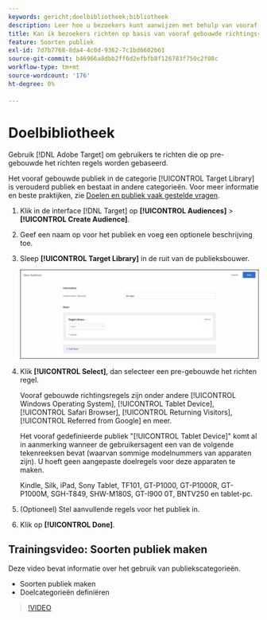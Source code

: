 ```yaml
---
keywords: gericht;doelbibliotheek;bibliotheek
description: Leer hoe u bezoekers kunt aanwijzen met behulp van vooraf opgebouwd verouderde publiek.
title: Kan ik bezoekers richten op basis van vooraf gebouwde richtingsregels?
feature: Soorten publiek
exl-id: 7d7b7768-8da4-4c0d-9362-7c1bd6602b61
source-git-commit: b46966a8dbb2ff6d2efbfb8f126783f750c2f08c
workflow-type: tm+mt
source-wordcount: '176'
ht-degree: 0%

---
```


# Doelbibliotheek

Gebruik [!DNL Adobe Target] om gebruikers te richten die op pre-gebouwde het richten regels worden gebaseerd.

Het vooraf gebouwde publiek in de categorie [!UICONTROL Target Library] is verouderd publiek en bestaat in andere categorieën. Voor meer informatie en beste praktijken, zie [Doelen en publiek vaak gestelde vragen](/help/c-target/c-troubleshooting-targets-and-audiences/troubleshooting-targets-and-audiences.md#concept_C4EE4B8F4840430CBD798D579A8F208D).

1. Klik in de interface [!DNL Target] op **[!UICONTROL Audiences]** > **[!UICONTROL Create Audience]**.
1. Geef een naam op voor het publiek en voeg een optionele beschrijving toe.
1. Sleep **[!UICONTROL Target Library]** in de ruit van de publieksbouwer.

   ![Doelbibliotheek](assets/target_library.png)

1. Klik **[!UICONTROL Select]**, dan selecteer een pre-gebouwde het richten regel.

   Vooraf gebouwde richtingsregels zijn onder andere [!UICONTROL Windows Operating System], [!UICONTROL Tablet Device], [!UICONTROL Safari Browser], [!UICONTROL Returning Visitors], [!UICONTROL Referred from Google] en meer.

   Het vooraf gedefinieerde publiek &quot;[!UICONTROL Tablet Device]&quot; komt al in aanmerking wanneer de gebruikersagent een van de volgende tekenreeksen bevat (waarvan sommige modelnummers van apparaten zijn). U hoeft geen aangepaste doelregels voor deze apparaten te maken.

   Kindle, Silk, iPad, Sony Tablet, TF101, GT-P1000, GT-P1000R, GT-P1000M, SGH-T849, SHW-M180S, GT-I900 0T, BNTV250 en tablet-pc.

1. (Optioneel) Stel aanvullende regels voor het publiek in.
1. Klik op **[!UICONTROL Done]**.

## Trainingsvideo: Soorten publiek maken

Deze video bevat informatie over het gebruik van publiekscategorieën.

* Soorten publiek maken
* Doelcategorieën definiëren

>[!VIDEO](https://video.tv.adobe.com/v/17392)
